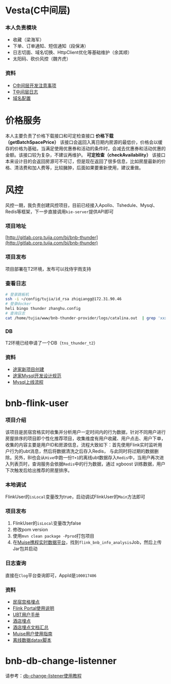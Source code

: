 # Vesta(C中间层)
### 本人负责模块
- 收藏（梁海军）
- 下单、订单通知、短信通知（段保涛）
- 日志切面、域名切换、HttpClient优化等基础维护（余其顺）
- 太阳码、砍价风控（魏齐虎）
### 资料
- [C中间层开发注意事项](http://conf.ctripcorp.com/pages/viewpage.action?pageId=176087598)
- [T中间层日志](http://conf.ctripcorp.com/pages/viewpage.action?pageId=183499160)
- [域名配置](http://conf.ctripcorp.com/pages/viewpage.action?pageId=183494238)
# 价格服务
本人主要负责了价格下载接口和可定检查接口
**价格下载（getBatchSpacePrice）**
该接口会返回入离日期内房源的最低价，价格会以缓存的价格为基础，当满足使用优惠券和活动的条件时，会减去优惠券和活动优惠的金额。该接口较为复杂，不建议再维护。
**可定检查（checkAvailability）**
该接口本来设计目的会返回房源可不可订，但是现在返回了很多信息，比如房屋最新的价格、清洁费和加人费等，比较臃肿，后面如果要重新使用，建议重做。
# 风控
风控一期，我负责创建风控项目，目前已经接入Apollo、Tshedule、Mysql、Redis等框架，下一步直接调用`kie-server`提供API即可
### 项目地址
[http://gitlab.corp.tujia.com/bi/bnb-thunder](http://gitlab.corp.tujia.com/bi/bnb-thunder)
### 项目发布
项目部署在T2环境，发布可以找侍宇雨支持
### 查看日志
```bash
# 登录跳板机
ssh -i ~/config/tujia/id_rsa zhiqiangg@172.31.90.46
# 登录docker
heli bingo thunder zhanghu.config
# 查询日志
cat /home/tujia/www/bnb-thunder-provider/logs/catalina.out  | grep 'xxx'
```
### DB
T2环境已经申请了一个DB（`tns_thunder_t2`）
### 资料
- [途家新项目创建](http://wiki.corp.tujia.com/confluence/pages/viewpage.action?pageId=23933857)
- [途家Mysql开发设计规范](http://wiki.corp.tujia.com/confluence/pages/viewpage.action?pageId=5321137)
- [Mysql上线流程](http://wiki.corp.tujia.com/confluence/pages/viewpage.action?pageId=5312628)
# bnb-flink-user
### 项目介绍
该项目是民宿宫格实时收集并分析用户一定时间内的行为数据，针对不同用户进行房屋排序的项目即个性化推荐项目，收集维度有用户收藏、用户点击、用户下单，收集的内容主要是用户ID和房源信息，流程大致如下：首先使用Flink实时监听用户行为的ubt消息，然后将数据清洗之后存入Redis， 与此同时将过期的数据删除。另外，BI也会从`Hive`中跑一份`T+1`的离线ubt数据存入`Redis`中，当用户再次进入列表页时，查询服务会依据`Redis`中的行为数据，通过 xgboost 训练数据，用户下次触发后给出推荐的房屋排序。
### 本地调试
 FlinkUser的`isLocal`变量改为true，启动调试FlinkUser的`Main`方法即可
### 项目发布
1. FlinkUser的`isLocal`变量改为false
2. 修改pom version
3. 使用`mvn clean package -Pprod`打包项目
4. 在[Muise携程实时数据平台](http://realtime.fx.ctripcorp.com/#/flink)，找到`flink_bnb_info_analysis`Job，然后上传Jar包并启动
### 日志查询
直接在`Clog`平台查询即可，AppId是`100017406`
### 资料
- [民宿宫格埋点](http://conf.ctripcorp.com/pages/viewpage.action?pageId=167348151)
- [Flink Portal使用说明](http://conf.ctripcorp.com/pages/viewpage.action?pageId=160619154)
- [UBT用户手册](http://docs.ubt.ctripcorp.com/books/ubt-manual)
- [酒店埋点](http://conf.ctripcorp.com/pages/viewpage.action?pageId=165718547)
- [酒店埋点文档汇总](http://conf.ctripcorp.com/pages/viewpage.action?pageId=61546313)
- [Muise用户使用指南](http://conf.ctripcorp.com/pages/viewpage.action?pageId=61565705)
- [离线数据datax脚本](http://zeus.bi.ctripcorp.com/zeus-web/#!/dispatch/job/251000)
# bnb-db-change-listenner
请参考：[db-change-listener使用教程](http://conf.ctripcorp.com/pages/viewpage.action?pageId=168842598)